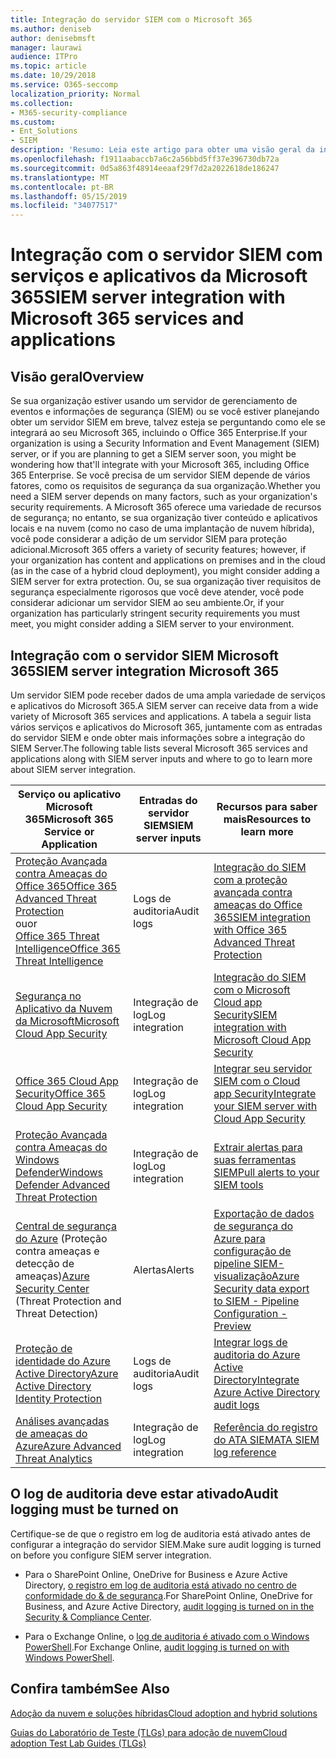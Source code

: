 ```yaml
---
title: Integração do servidor SIEM com o Microsoft 365
ms.author: deniseb
author: denisebmsft
manager: laurawi
audience: ITPro
ms.topic: article
ms.date: 10/29/2018
ms.service: O365-seccomp
localization_priority: Normal
ms.collection:
- M365-security-compliance
ms.custom:
- Ent_Solutions
- SIEM
description: 'Resumo: Leia este artigo para obter uma visão geral da integração do SIEM Server com o Microsoft 365.'
ms.openlocfilehash: f1911aabaccb7a6c2a56bbd5ff37e396730db72a
ms.sourcegitcommit: 0d5a863f48914eeaaf29f7d2a2022618de186247
ms.translationtype: MT
ms.contentlocale: pt-BR
ms.lasthandoff: 05/15/2019
ms.locfileid: "34077517"
---
```

# <a name="siem-server-integration-with-microsoft-365-services-and-applications"></a><span data-ttu-id="ed70b-103">Integração com o servidor SIEM com serviços e aplicativos da Microsoft 365</span><span class="sxs-lookup"><span data-stu-id="ed70b-103">SIEM server integration with Microsoft 365 services and applications</span></span>

## <a name="overview"></a><span data-ttu-id="ed70b-104">Visão geral</span><span class="sxs-lookup"><span data-stu-id="ed70b-104">Overview</span></span>

<span data-ttu-id="ed70b-105">Se sua organização estiver usando um servidor de gerenciamento de eventos e informações de segurança (SIEM) ou se você estiver planejando obter um servidor SIEM em breve, talvez esteja se perguntando como ele se integrará ao seu Microsoft 365, incluindo o Office 365 Enterprise.</span><span class="sxs-lookup"><span data-stu-id="ed70b-105">If your organization is using a Security Information and Event Management (SIEM) server, or if you are planning to get a SIEM server soon, you might be wondering how that'll integrate with your Microsoft 365, including Office 365 Enterprise.</span></span> <span data-ttu-id="ed70b-106">Se você precisa de um servidor SIEM depende de vários fatores, como os requisitos de segurança da sua organização.</span><span class="sxs-lookup"><span data-stu-id="ed70b-106">Whether you need a SIEM server depends on many factors, such as your organization's security requirements.</span></span> <span data-ttu-id="ed70b-107">A Microsoft 365 oferece uma variedade de recursos de segurança; no entanto, se sua organização tiver conteúdo e aplicativos locais e na nuvem (como no caso de uma implantação de nuvem híbrida), você pode considerar a adição de um servidor SIEM para proteção adicional.</span><span class="sxs-lookup"><span data-stu-id="ed70b-107">Microsoft 365 offers a variety of security features; however, if your organization has content and applications on premises and in the cloud (as in the case of a hybrid cloud deployment), you might consider adding a SIEM server for extra protection.</span></span> <span data-ttu-id="ed70b-108">Ou, se sua organização tiver requisitos de segurança especialmente rigorosos que você deve atender, você pode considerar adicionar um servidor SIEM ao seu ambiente.</span><span class="sxs-lookup"><span data-stu-id="ed70b-108">Or, if your organization has particularly stringent security requirements you must meet, you might consider adding a SIEM server to your environment.</span></span>

## <a name="siem-server-integration-microsoft-365"></a><span data-ttu-id="ed70b-109">Integração com o servidor SIEM Microsoft 365</span><span class="sxs-lookup"><span data-stu-id="ed70b-109">SIEM server integration Microsoft 365</span></span>

<span data-ttu-id="ed70b-110">Um servidor SIEM pode receber dados de uma ampla variedade de serviços e aplicativos do Microsoft 365.</span><span class="sxs-lookup"><span data-stu-id="ed70b-110">A SIEM server can receive data from a wide variety of Microsoft 365 services and applications.</span></span> <span data-ttu-id="ed70b-111">A tabela a seguir lista vários serviços e aplicativos do Microsoft 365, juntamente com as entradas do servidor SIEM e onde obter mais informações sobre a integração do SIEM Server.</span><span class="sxs-lookup"><span data-stu-id="ed70b-111">The following table lists several Microsoft 365 services and applications along with SIEM server inputs and where to go to learn more about SIEM server integration.</span></span> 

| <span data-ttu-id="ed70b-112">Serviço ou aplicativo Microsoft 365</span><span class="sxs-lookup"><span data-stu-id="ed70b-112">Microsoft 365 Service or Application</span></span> | <span data-ttu-id="ed70b-113">Entradas do servidor SIEM</span><span class="sxs-lookup"><span data-stu-id="ed70b-113">SIEM server inputs</span></span> | <span data-ttu-id="ed70b-114">Recursos para saber mais</span><span class="sxs-lookup"><span data-stu-id="ed70b-114">Resources to learn more</span></span> |
| --- | --- | --- |
| [<span data-ttu-id="ed70b-115">Proteção Avançada contra Ameaças do Office 365</span><span class="sxs-lookup"><span data-stu-id="ed70b-115">Office 365 Advanced Threat Protection</span></span>](office-365-atp.md) <br/>   <span data-ttu-id="ed70b-116">ou</span><span class="sxs-lookup"><span data-stu-id="ed70b-116">or</span></span>   <br/>[<span data-ttu-id="ed70b-117">Office 365 Threat Intelligence</span><span class="sxs-lookup"><span data-stu-id="ed70b-117">Office 365 Threat Intelligence</span></span>](office-365-ti.md) | <span data-ttu-id="ed70b-118">Logs de auditoria</span><span class="sxs-lookup"><span data-stu-id="ed70b-118">Audit logs</span></span> | [<span data-ttu-id="ed70b-119">Integração do SIEM com a proteção avançada contra ameaças do Office 365</span><span class="sxs-lookup"><span data-stu-id="ed70b-119">SIEM integration with Office 365 Advanced Threat Protection</span></span>](siem-integration-with-office-365-ti.md) |
| [<span data-ttu-id="ed70b-120">Segurança no Aplicativo da Nuvem da Microsoft</span><span class="sxs-lookup"><span data-stu-id="ed70b-120">Microsoft Cloud App Security</span></span>](https://docs.microsoft.com/cloud-app-security/what-is-cloud-app-security) | <span data-ttu-id="ed70b-121">Integração de log</span><span class="sxs-lookup"><span data-stu-id="ed70b-121">Log integration</span></span> | [<span data-ttu-id="ed70b-122">Integração do SIEM com o Microsoft Cloud app Security</span><span class="sxs-lookup"><span data-stu-id="ed70b-122">SIEM integration with Microsoft Cloud App Security</span></span>](https://docs.microsoft.com/cloud-app-security/siem) |
| [<span data-ttu-id="ed70b-123">Office 365 Cloud App Security</span><span class="sxs-lookup"><span data-stu-id="ed70b-123">Office 365 Cloud App Security</span></span>](https://docs.microsoft.com/cloud-app-security/what-is-cloud-app-security) | <span data-ttu-id="ed70b-124">Integração de log</span><span class="sxs-lookup"><span data-stu-id="ed70b-124">Log integration</span></span> | [<span data-ttu-id="ed70b-125">Integrar seu servidor SIEM com o Cloud app Security</span><span class="sxs-lookup"><span data-stu-id="ed70b-125">Integrate your SIEM server with Cloud App Security</span></span>](https://docs.microsoft.com/cloud-app-security/siem) |
| [<span data-ttu-id="ed70b-126">Proteção Avançada contra Ameaças do Windows Defender</span><span class="sxs-lookup"><span data-stu-id="ed70b-126">Windows Defender Advanced Threat Protection</span></span>](https://docs.microsoft.com/windows/security/threat-protection/) | <span data-ttu-id="ed70b-127">Integração de log</span><span class="sxs-lookup"><span data-stu-id="ed70b-127">Log integration</span></span> | [<span data-ttu-id="ed70b-128">Extrair alertas para suas ferramentas SIEM</span><span class="sxs-lookup"><span data-stu-id="ed70b-128">Pull alerts to your SIEM tools</span></span>](https://docs.microsoft.com/windows/security/threat-protection/windows-defender-atp/configure-siem-windows-defender-advanced-threat-protection) |
| <span data-ttu-id="ed70b-129">[Central de segurança do Azure](https://docs.microsoft.com/azure/security-center/security-center-intro) (Proteção contra ameaças e detecção de ameaças)</span><span class="sxs-lookup"><span data-stu-id="ed70b-129">[Azure Security Center](https://docs.microsoft.com/azure/security-center/security-center-intro) (Threat Protection and Threat Detection)</span></span> | <span data-ttu-id="ed70b-130">Alertas</span><span class="sxs-lookup"><span data-stu-id="ed70b-130">Alerts</span></span> | [<span data-ttu-id="ed70b-131">Exportação de dados de segurança do Azure para configuração de pipeline SIEM-visualização</span><span class="sxs-lookup"><span data-stu-id="ed70b-131">Azure Security data export to SIEM - Pipeline Configuration - Preview</span></span>](https://docs.microsoft.com/azure/security-center/security-center-export-data-to-siem) |
| [<span data-ttu-id="ed70b-132">Proteção de identidade do Azure Active Directory</span><span class="sxs-lookup"><span data-stu-id="ed70b-132">Azure Active Directory Identity Protection</span></span>](https://docs.microsoft.com/azure/active-directory/identity-protection/overview) | <span data-ttu-id="ed70b-133">Logs de auditoria</span><span class="sxs-lookup"><span data-stu-id="ed70b-133">Audit logs</span></span> | [<span data-ttu-id="ed70b-134">Integrar logs de auditoria do Azure Active Directory</span><span class="sxs-lookup"><span data-stu-id="ed70b-134">Integrate Azure Active Directory audit logs</span></span>](https://docs.microsoft.com/azure/security/security-azure-log-integration-ad) |
| [<span data-ttu-id="ed70b-135">Análises avançadas de ameaças do Azure</span><span class="sxs-lookup"><span data-stu-id="ed70b-135">Azure Advanced Threat Analytics</span></span>](https://docs.microsoft.com/azure/security/azure-threat-detection) | <span data-ttu-id="ed70b-136">Integração de log</span><span class="sxs-lookup"><span data-stu-id="ed70b-136">Log integration</span></span> | [<span data-ttu-id="ed70b-137">Referência do registro do ATA SIEM</span><span class="sxs-lookup"><span data-stu-id="ed70b-137">ATA SIEM log reference</span></span>](https://docs.microsoft.com/advanced-threat-analytics/cef-format-sa) |

## <a name="audit-logging-must-be-turned-on"></a><span data-ttu-id="ed70b-138">O log de auditoria deve estar ativado</span><span class="sxs-lookup"><span data-stu-id="ed70b-138">Audit logging must be turned on</span></span>

<span data-ttu-id="ed70b-139">Certifique-se de que o registro em log de auditoria está ativado antes de configurar a integração do servidor SIEM.</span><span class="sxs-lookup"><span data-stu-id="ed70b-139">Make sure audit logging is turned on before you configure SIEM server integration.</span></span> 

- <span data-ttu-id="ed70b-140">Para o SharePoint Online, OneDrive for Business e Azure Active Directory, [o registro em log de auditoria está ativado no centro de conformidade do & de segurança](https://docs.microsoft.com/office365/securitycompliance/turn-audit-log-search-on-or-off).</span><span class="sxs-lookup"><span data-stu-id="ed70b-140">For SharePoint Online, OneDrive for Business, and Azure Active Directory, [audit logging is turned on in the Security & Compliance Center](https://docs.microsoft.com/office365/securitycompliance/turn-audit-log-search-on-or-off).</span></span>

- <span data-ttu-id="ed70b-141">Para o Exchange Online, o [log de auditoria é ativado com o Windows PowerShell](https://docs.microsoft.com/office365/securitycompliance/enable-mailbox-auditing).</span><span class="sxs-lookup"><span data-stu-id="ed70b-141">For Exchange Online, [audit logging is turned on with Windows PowerShell](https://docs.microsoft.com/office365/securitycompliance/enable-mailbox-auditing).</span></span>
 
## <a name="see-also"></a><span data-ttu-id="ed70b-142">Confira também</span><span class="sxs-lookup"><span data-stu-id="ed70b-142">See Also</span></span>

[<span data-ttu-id="ed70b-143">Adoção da nuvem e soluções híbridas</span><span class="sxs-lookup"><span data-stu-id="ed70b-143">Cloud adoption and hybrid solutions</span></span>](https://docs.microsoft.com/office365/enterprise/cloud-adoption-and-hybrid-solutions)
  
[<span data-ttu-id="ed70b-144">Guias do Laboratório de Teste (TLGs) para adoção de nuvem</span><span class="sxs-lookup"><span data-stu-id="ed70b-144">Cloud adoption Test Lab Guides (TLGs)</span></span>](https://docs.microsoft.com/office365/enterprise/cloud-adoption-test-lab-guides-tlgs)


